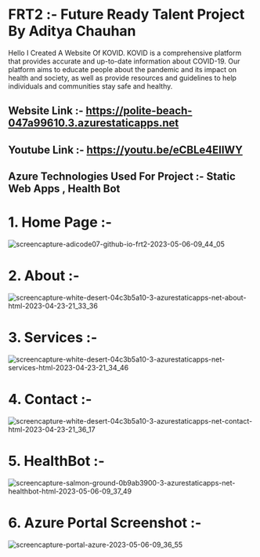 # FRT2 :- Future Ready Talent Project By Aditya Chauhan

Hello I Created A Website Of KOVID. 
KOVID is a comprehensive platform that provides accurate and up-to-date information about COVID-19. Our platform aims to educate people about the pandemic and its impact on health and society, as well as provide resources and guidelines to help individuals and communities stay safe and healthy.

## Website Link :- https://polite-beach-047a99610.3.azurestaticapps.net
## Youtube Link :- https://youtu.be/eCBLe4EIIWY
## Azure Technologies Used For Project :- Static Web Apps , Health Bot

# 1. Home Page :- 
![screencapture-adicode07-github-io-frt2-2023-05-06-09_44_05](https://user-images.githubusercontent.com/132263141/236599278-98bca182-fba8-451a-8ccc-39a6abdd67f6.png)

# 2. About :- 
![screencapture-white-desert-04c3b5a10-3-azurestaticapps-net-about-html-2023-04-23-21_33_36](https://user-images.githubusercontent.com/90275944/233852597-76bd8c56-d64a-4d39-98c3-8a3d474121d1.png)

# 3. Services :- 
![screencapture-white-desert-04c3b5a10-3-azurestaticapps-net-services-html-2023-04-23-21_34_46](https://user-images.githubusercontent.com/90275944/233852612-36a97ceb-5aaa-45fc-b146-553ce140b89c.png)

# 4. Contact :- 
![screencapture-white-desert-04c3b5a10-3-azurestaticapps-net-contact-html-2023-04-23-21_36_17](https://user-images.githubusercontent.com/90275944/233852639-395af14f-973e-47dd-9a19-fbbcf6bb806e.png)

# 5. HealthBot :-
![screencapture-salmon-ground-0b9ab3900-3-azurestaticapps-net-healthbot-html-2023-05-06-09_37_49](https://user-images.githubusercontent.com/132263141/236599175-aef703b4-dc4a-44de-affe-e48e00960f8a.png)

# 6. Azure Portal Screenshot :- 
![screencapture-portal-azure-2023-05-06-09_36_55](https://user-images.githubusercontent.com/132263141/236599021-44fa0fa8-578f-4154-b03f-70575e079b4e.png)
